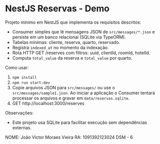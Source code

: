 # NestJS Reservas - Demo

Projeto mínimo em NestJS que implementa os requisitos descritos:
- Consumer simples que lê mensagens JSON de `src/messages/*.json` e persiste em um banco relacional (SQLite via TypeORM).
- Tabelas mínimas: cliente, reserva, quarto, reservado.
- Registra `indexed_at` no momento da indexação.
- Rota HTTP GET /reserves com filtros: uuid, clientId, roomId, hotelId.
- Computa `total_value` da reserva e `total_value` por quarto.

Como usar:
1. `npm install`
2. `npm run start:dev`
3. Copie arquivos JSON para `src/messages/` ou use o `src/messages/sample1.json`. 
   Ao iniciar a aplicação o Consumer tentará processar os arquivos e gravar em `data/reservas.sqlite`.
4. GET http://localhost:3000/reserves

Observações:
- Este projeto usa SQLite para facilitar execução sem dependências externas.

NOME: João Victor Moraes Vieira
RA: 1091392123024
DSM - 6
